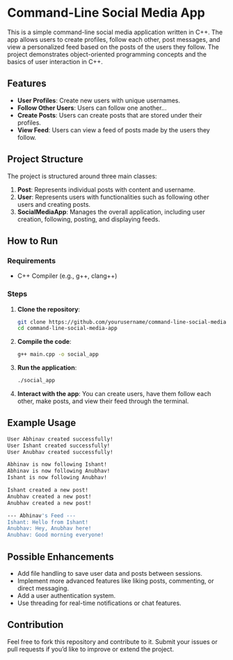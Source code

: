 
# Command-Line Social Media App

This is a simple command-line social media application written in C++. The app allows users to create profiles, follow each other, post messages, and view a personalized feed based on the posts of the users they follow. The project demonstrates object-oriented programming concepts and the basics of user interaction in C++.

## Features

- **User Profiles**: Create new users with unique usernames.
- **Follow Other Users**: Users can follow one another...
- **Create Posts**: Users can create posts that are stored under their profiles.
- **View Feed**: Users can view a feed of posts made by the users they follow.

## Project Structure

The project is structured around three main classes:
1. **Post**: Represents individual posts with content and username.
2. **User**: Represents users with functionalities such as following other users and creating posts.
3. **SocialMediaApp**: Manages the overall application, including user creation, following, posting, and displaying feeds.

## How to Run

### Requirements

- C++ Compiler (e.g., g++, clang++)
  
### Steps

1. **Clone the repository**:
   ```bash
   git clone https://github.com/yourusername/command-line-social-media-app.git
   cd command-line-social-media-app
   ```

2. **Compile the code**:
   ```bash
   g++ main.cpp -o social_app
   ```

3. **Run the application**:
   ```bash
   ./social_app
   ```

4. **Interact with the app**: You can create users, have them follow each other, make posts, and view their feed through the terminal.

## Example Usage

```bash
User Abhinav created successfully!
User Ishant created successfully!
User Anubhav created successfully!

Abhinav is now following Ishant!
Abhinav is now following Anubhav!
Ishant is now following Anubhav!

Ishant created a new post!
Anubhav created a new post!
Anubhav created a new post!

--- Abhinav's Feed ---
Ishant: Hello from Ishant!
Anubhav: Hey, Anubhav here!
Anubhav: Good morning everyone!
```

## Possible Enhancements

- Add file handling to save user data and posts between sessions.
- Implement more advanced features like liking posts, commenting, or direct messaging.
- Add a user authentication system.
- Use threading for real-time notifications or chat features.

## Contribution

Feel free to fork this repository and contribute to it. Submit your issues or pull requests if you’d like to improve or extend the project.

